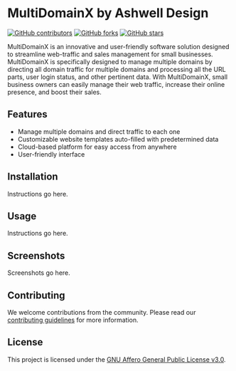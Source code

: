 # MultiDomainX by Ashwell Design

[![GitHub contributors](https://img.shields.io/github/contributors/Ashwell-Design/MultiDomainX)](https://github.com/Ashwell-Design/MultiDomainX/graphs/contributors)
[![GitHub forks](https://img.shields.io/github/forks/Ashwell-Design/MultiDomainX)](https://github.com/Ashwell-Design/MultiDomainX/network)
[![GitHub stars](https://img.shields.io/github/stars/Ashwell-Design/MultiDomainX)](https://github.com/Ashwell-Design/MultiDomainX/stargazers)

MultiDomainX is an innovative and user-friendly software solution designed to streamline web-traffic and sales management for small businesses. MultiDomainX is specifically designed to manage multiple domains by directing all domain traffic for multiple domains and processing all the URL parts, user login status, and other pertinent data. With MultiDomainX, small business owners can easily manage their web traffic, increase their online presence, and boost their sales.

## Features

- Manage multiple domains and direct traffic to each one
- Customizable website templates auto-filled with predetermined data
- Cloud-based platform for easy access from anywhere
- User-friendly interface

## Installation

Instructions go here.

## Usage

Instructions go here.

## Screenshots

Screenshots go here.

## Contributing

We welcome contributions from the community. Please read our [contributing guidelines](CONTRIBUTING.md) for more information.

## License

This project is licensed under the [GNU Affero General Public License v3.0](LICENSE).
